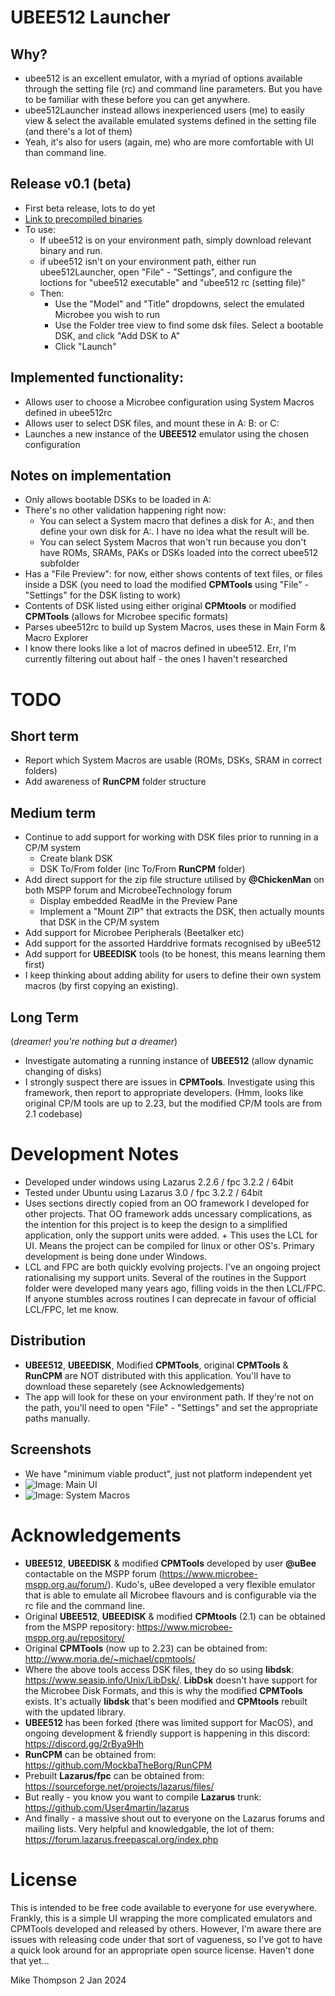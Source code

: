 # UBEE512 Launcher

## Why?
+ ubee512 is an excellent emulator, with a myriad of options available through the setting file (rc) and command line parameters.  But you have to be familiar with these before you can get anywhere.
+ ubee512Launcher instead allows inexperienced users (me) to easily view & select the available emulated systems defined in the setting file (and there's a lot of them)
+ Yeah, it's also for users (again, me) who are more comfortable with UI than command line.

## Release v0.1 (beta)
+ First beta release, lots to do yet
+ [Link to precompiled binaries](bin)
+ To use:
  + If ubee512 is on your environment path, simply download relevant binary and run.
  + if ubee512 isn't on your environment path, either run ubee512Launcher, open "File" - "Settings", and configure the loctions for "ubee512 executable" and "ubee512 rc (setting file)"
  + Then:
    + Use the "Model" and "Title" dropdowns, select the emulated Microbee you wish to run
    + Use the Folder tree view to find some dsk files.  Select a bootable DSK, and click "Add DSK to A"
    + Click "Launch"

## Implemented functionality:
+ Allows user to choose a Microbee configuration using System Macros defined in ubee512rc
+ Allows user to select DSK files, and mount these in A: B: or C:
+ Launches a new instance of the **UBEE512** emulator using the chosen configuration

## Notes on implementation
+ Only allows bootable DSKs to be loaded in A:
+ There's no other validation happening right now:
  + You can select a System macro that defines a disk for A:, and then define your own disk for A:.  I have no idea what the result will be.
  + You can select System Macros that won't run because you don't have ROMs, SRAMs, PAKs or DSKs loaded into the correct ubee512 subfolder
+ Has a "File Preview": for now, either shows contents of text files, or files inside a DSK (you need to load the modified **CPMTools** using "File" - "Settings" for the DSK listing to work)
+ Contents of DSK listed using either original **CPMtools** or modified **CPMTools** (allows for Microbee specific formats)
+ Parses ubee512rc to build up System Macros, uses these in Main Form & Macro Explorer
+ I know there looks like a lot of macros defined in ubee512.  Err, I'm currently filtering out about half - the ones I haven't researched

# TODO
## Short term
+ Report which System Macros are usable (ROMs, DSKs, SRAM in correct folders)
+ Add awareness of **RunCPM** folder structure

## Medium term
+ Continue to add support for working with DSK files prior to running in a CP/M system
  + Create blank DSK
  + DSK To/From folder (inc To/From **RunCPM** folder)
+ Add direct support for the zip file structure utilised by **@ChickenMan** on both MSPP forum and MicrobeeTechnology forum
  + Display embedded ReadMe in the Preview Pane
  + Implement a "Mount ZIP" that extracts the DSK, then actually mounts that DSK in the CP/M system
+ Add support for Microbee Peripherals (Beetalker etc)
+ Add support for the assorted Harddrive formats recognised by uBee512
+ Add support for **UBEEDISK** tools (to be honest, this means learning them first)
+ I keep thinking about adding ability for users to define their own system macros (by first copying an existing).

## Long Term 
(_dreamer! you're nothing but a dreamer_)
+ Investigate automating a running instance of **UBEE512** (allow dynamic changing of disks)
+ I strongly suspect there are issues in **CPMTools**.  Investigate using this framework, then report to appropriate developers. (Hmm, looks like original CP/M tools are up to 2.23, but the modified CP/M tools are from 2.1 codebase)

# Development Notes
+ Developed under windows using Lazarus 2.2.6 / fpc 3.2.2 / 64bit
+ Tested under Ubuntu using Lazarus 3.0 / fpc 3.2.2 / 64bit
+ Uses sections directly copied from an OO framework I developed for other projects. That OO framework adds uncessary complications, as the intention for this project is to keep the design to a simplified application, only the support units were added.   + This uses the LCL for UI.  Means the project can be compiled for linux or other OS's.  Primary development is being done under Windows.
+ LCL and FPC are both quickly evolving projects.  I've an ongoing project rationalising my support units.  Several of the routines in the Support folder were developed many years ago, filling voids in the then LCL/FPC.  If anyone stumbles across routines I can deprecate in favour of official LCL/FPC, let me know.

## Distribution
+ **UBEE512**, **UBEEDISK**, Modified **CPMTools**, original **CPMTools** & **RunCPM** are NOT distributed with this application.  You'll have to download these separetely (see Acknowledgements)
+ The app will look for these on your environment path.  If they're not on the path, you'll need to open "File" - "Settings" and set the appropriate paths manually.

## Screenshots
+ We have "minimum viable product", just not platform independent yet
+ ![Image: Main UI](Images/Development_Screenshot_2.png)
+ ![Image: System Macros](Images/Development_Screenshot_1.png)

# Acknowledgements
+ **UBEE512**, **UBEEDISK** & modified **CPMTools** developed by user **@uBee** contactable on the MSPP forum (https://www.microbee-mspp.org.au/forum/).  Kudo's, uBee developed a very flexible emulator that is able to emulate all Microbee flavours and is configurable via the rc file and the command line. 
+ Original **UBEE512**, **UBEEDISK** & modified **CPMtools** (2.1) can be obtained from the MSPP repository: https://www.microbee-mspp.org.au/repository/
+ Original **CPMTools** (now up to 2.23) can be obtained from: http://www.moria.de/~michael/cpmtools/
+ Where the above tools access DSK files, they do so using **libdsk**: https://www.seasip.info/Unix/LibDsk/.  **LibDsk** doesn't have support for the Microbee Disk Formats, and this is why the modified **CPMTools** exists.  It's actually **libdsk** that's been modified and **CPMtools** rebuilt with the updated library.
+ **UBEE512** has been forked (there was limited support for MacOS), and ongoing development & friendly support is happening in this discord: https://discord.gg/2rBya9Hh
+ **RunCPM** can be obtained from: https://github.com/MockbaTheBorg/RunCPM
+ Prebuilt **Lazarus/fpc** can be obtained from: https://sourceforge.net/projects/lazarus/files/
+ But really - you know you want to compile **Lazarus** trunk: https://github.com/User4martin/lazarus
+ And finally - a massive shout out to everyone on the Lazarus forums and mailing lists.  Very helpful and knowledgable, the lot of them: https://forum.lazarus.freepascal.org/index.php

# License
This is intended to be free code available to everyone for use everywhere.  Frankly, this is a simple UI wrapping the more complicated emulators and CPMTools developed and released by others.  However, I'm aware there are issues with releasing code under that sort of vagueness, so I've got to have a quick look around for an appropriate open source license.  Haven't done that yet...

Mike Thompson
2 Jan 2024
